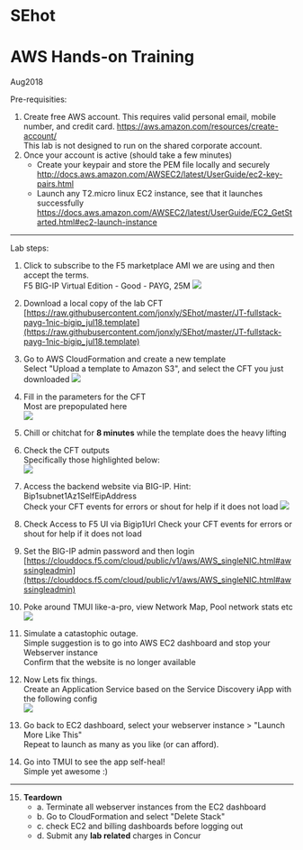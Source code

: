 # SEhot

AWS Hands-on Training
======== 

Aug2018

Pre-requisities:
1. Create free AWS account. This requires valid personal email, mobile number, and credit card.
   https://aws.amazon.com/resources/create-account/  
   This lab is not designed to run on the shared corporate account.
2. Once your account is active (should take a few minutes)
   - Create your keypair and store the PEM file locally and securely  
     http://docs.aws.amazon.com/AWSEC2/latest/UserGuide/ec2-key-pairs.html
   - Launch any T2.micro linux EC2 instance, see that it launches successfully   
     https://docs.aws.amazon.com/AWSEC2/latest/UserGuide/EC2_GetStarted.html#ec2-launch-instance

---

Lab steps:
1. Click to subscribe to the F5 marketplace AMI we are using and then accept the terms.  
   F5 BIG-IP Virtual Edition - Good - PAYG, 25M
   ![](images/F5mktplace1.png)

2. Download a local copy of the lab CFT    
   [https://raw.githubusercontent.com/jonxly/SEhot/master/JT-fullstack-payg-1nic-bigip_jul18.template](https://raw.githubusercontent.com/jonxly/SEhot/master/JT-fullstack-payg-1nic-bigip_jul18.template)

3. Go to AWS CloudFormation and create a new template  
   Select "Upload a template to Amazon S3", and select the CFT you just downloaded
   ![](images/cft1.png)

4. Fill in the parameters for the CFT  
   Most are prepopulated here  
   ![](images/cft3_input.png)

5. Chill or chitchat for **8 minutes** while the template does the heavy lifting

6. Check the CFT outputs  
   Specifically those highlighted below:  
   ![](images/cft4_output.png)

7. Access the backend website via BIG-IP. Hint: Bip1subnet1Az1SelfEipAddress  
   Check your CFT events for errors or shout for help if it does not load
   ![](images/wsvr.png) 

8. Check Access to F5 UI via Bigip1Url
   Check your CFT events for errors or shout for help if it does not load

9. Set the BIG-IP admin password and then login  
   [https://clouddocs.f5.com/cloud/public/v1/aws/AWS_singleNIC.html#awssingleadmin](https://clouddocs.f5.com/cloud/public/v1/aws/AWS_singleNIC.html#awssingleadmin)

10. Poke around TMUI like-a-pro, view Network Map, Pool network stats etc  
    ![](images/networkmap.png)

11. Simulate a catastophic outage.    
    Simple suggestion is to go into AWS EC2 dashboard and stop your Webserver instance  
    Confirm that the website is no longer available  

12. Now Lets fix things.  
    Create an Application Service based on the Service Discovery iApp with the following config  
    ![](images/sdiapp_settings.png)

13. Go back to EC2 dashboard, select your webserver instance > "Launch More Like This"  
    Repeat to launch as many as you like (or can afford).

14. Go into TMUI to see the app self-heal!  
    Simple yet awesome :)

---

15. **Teardown**
    - a. Terminate all webserver instances from the EC2 dashboard
    - b. Go to CloudFormation and select "Delete Stack"
    - c. check EC2 and billing dashboards before logging out
    - d. Submit any **lab related** charges in Concur